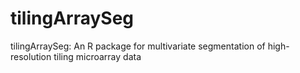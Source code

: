 tilingArraySeg
==============

tilingArraySeg: An R package for multivariate segmentation of high-resolution tiling microarray data
